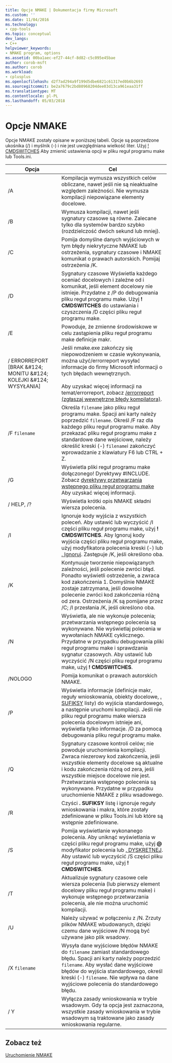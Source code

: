 ```yaml
---
title: Opcje NMAKE | Dokumentacja firmy Microsoft
ms.custom: ''
ms.date: 11/04/2016
ms.technology:
- cpp-tools
ms.topic: conceptual
dev_langs:
- C++
helpviewer_keywords:
- NMAKE program, options
ms.assetid: 00ba1aec-ef27-44cf-8d82-c5c095e45bae
author: corob-msft
ms.author: corob
ms.workload:
- cplusplus
ms.openlocfilehash: d2f7ad294a9f199d5dbe6821c61317ed0b6b2693
ms.sourcegitcommit: be2a7679c2bd80968204dee03d13ca961eaa31ff
ms.translationtype: MT
ms.contentlocale: pl-PL
ms.lasthandoff: 05/03/2018
---
```

# <a name="nmake-options"></a>Opcje NMAKE
Opcje NMAKE zostały opisane w poniższej tabeli. Opcje są poprzedzone ukośnika (/) i myślnik (-) i nie jest uwzględniana wielkość liter. Użyj [! CMDSWITCHES](../build/makefile-preprocessing-directives.md) Aby zmienić ustawienia opcji w pliku reguł programu make lub Tools.ini.  
  
|Opcja|Cel|  
|------------|-------------|  
|/A|Kompilacja wymusza wszystkich celów obliczane, nawet jeśli nie są nieaktualne względem zależności. Nie wymusza kompilacji niepowiązane elementy docelowe.|  
|/B|Wymusza kompilacji, nawet jeśli sygnatury czasowe są równe. Zalecane tylko dla systemów bardzo szybko (rozdzielczość dwóch sekund lub mniej).|  
|/C|Pomija domyślne danych wyjściowych w tym błędy niekrytyczne NMAKE lub ostrzeżenia, sygnatury czasowe i NMAKE komunikat o prawach autorskich. Pomijaj ostrzeżenia /K.|  
|/D|Sygnatury czasowe Wyświetla każdego oceniać docelowych i zależne od i komunikat, jeśli element docelowy nie istnieje. Przydatne z /P do debugowania pliku reguł programu make. Użyj **! CMDSWITCHES** do ustawiania i czyszczenia /D części pliku reguł programu make.|  
|/E|Powoduje, że zmienne środowiskowe w celu zastąpienia pliku reguł programu make definicje makr.|  
|/ ERRORREPORT [BRAK &AMP;#124; MONITU &AMP;#124; KOLEJKI &AMP;#124; WYSYŁANIA]|Jeśli nmake.exe zakończy się niepowodzeniem w czasie wykonywania, można użyć/errorreport wysyłać informacje do firmy Microsoft informacji o tych błędach wewnętrznych.<br /><br /> Aby uzyskać więcej informacji na temat/errorreport, zobacz [/errorreport (zgłaszaj wewnętrzne błędy kompilatora)](../build/reference/errorreport-report-internal-compiler-errors.md).|  
|/F `filename`|Określa `filename` jako pliku reguł programu make. Spacji ani karty należy poprzedzić `filename`. Określ /F raz dla każdego pliku reguł programu make. Aby przekazać pliku reguł programu make z standardowe dane wejściowe, należy określić kreski (-) `filename`i zakończyć wprowadzanie z klawiatury F6 lub CTRL + Z.|  
|/G|Wyświetla pliki reguł programu make dołączonego! Dyrektywy #INCLUDE.  Zobacz [dyrektywy przetwarzania wstępnego pliku reguł programu make](../build/makefile-preprocessing-directives.md) Aby uzyskać więcej informacji.|  
|/ HELP, /?|Wyświetla krótki opis NMAKE składni wiersza polecenia.|  
|/I|Ignoruje kody wyjścia z wszystkich poleceń. Aby ustawić lub wyczyścić /I części pliku reguł programu make, użyj **! CMDSWITCHES**. Aby Ignoruj kody wyjścia części pliku reguł programu make, użyj modyfikatora polecenia kreski (-) lub [. Ignoruj](../build/dot-directives.md). Zastępuje /K, jeśli określono oba.|  
|/K|Kontynuuje tworzenie niepowiązanych zależności, jeśli polecenie zwróci błąd. Ponadto wyświetli ostrzeżenie, a zwraca kod zakończenia 1. Domyślnie NMAKE zostaje zatrzymana, jeśli dowolne polecenie zwróci kod zakończenia różną od zera. Ostrzeżenia /K są pomijane przez /C; /I przesłania /K, jeśli określono oba.|  
|/N|Wyświetla, ale nie wykonuje polecenia; przetwarzania wstępnego polecenia są wykonywane. Nie wyświetlaj polecenia w wywołaniach NMAKE cyklicznego. Przydatne w przypadku debugowania pliki reguł programu make i sprawdzania sygnatur czasowych. Aby ustawić lub wyczyścić /N części pliku reguł programu make, użyj **! CMDSWITCHES**.|  
|/NOLOGO|Pomija komunikat o prawach autorskich NMAKE.|  
|/P|Wyświetla informacje (definicje makr, reguły wnioskowania, obiekty docelowe, [. SUFIKSY](../build/dot-directives.md) listy) do wyjścia standardowego, a następnie uruchomi kompilacji. Jeśli nie pliku reguł programu make wiersza polecenia docelowym istnieje ani, wyświetla tylko informacje. /D za pomocą debugowania pliku reguł programu make.|  
|/Q|Sygnatury czasowe kontroli celów; nie powoduje uruchomienia kompilacji. Zwraca niezerowy kod zakończenia, jeśli wszystkie elementy docelowe są aktualne i kodu zakończenia różną od zera, jeśli wszystkie miejsce docelowe nie jest. Przetwarzania wstępnego polecenia są wykonywane. Przydatne w przypadku uruchomienie NMAKE z pliku wsadowego.|  
|/R|Czyści **. SUFIKSY** listę i ignoruje reguły wnioskowania i makra, które zostały zdefiniowane w pliku Tools.ini lub które są wstępnie zdefiniowane.|  
|/S|Pomija wyświetlanie wykonanego polecenia. Aby uniknąć wyświetlania w części pliku reguł programu make, użyj **@** modyfikator polecenia lub [. DYSKRETNEJ](../build/dot-directives.md). Aby ustawić lub wyczyścić /S części pliku reguł programu make, użyj **! CMDSWITCHES**.|  
|/T|Aktualizuje sygnatury czasowe cele wiersza polecenia (lub pierwszy element docelowy pliku reguł programu make) i wykonuje wstępnego przetwarzania polecenia, ale nie można uruchomić kompilacji.|  
|/U|Należy używać w połączeniu z /N. Zrzuty plików NMAKE wbudowanych, dzięki czemu dane wyjściowe /N mogą być używane jako plik wsadowy.|  
|/X `filename`|Wysyła dane wyjściowe błędów NMAKE do `filename` zamiast standardowego błędu. Spacji ani karty należy poprzedzić `filename`. Aby wysłać dane wyjściowe błędów do wyjścia standardowego, określ kreski (-) `filename`. Nie wpływa na dane wyjściowe polecenia do standardowego błędu.|  
|/ Y|Wyłącza zasady wnioskowania w trybie wsadowym. Gdy ta opcja jest zaznaczona, wszystkie zasady wnioskowania w trybie wsadowym są traktowane jako zasady wnioskowania regularne.|  
  
## <a name="see-also"></a>Zobacz też  
 [Uruchomienie NMAKE](../build/running-nmake.md)